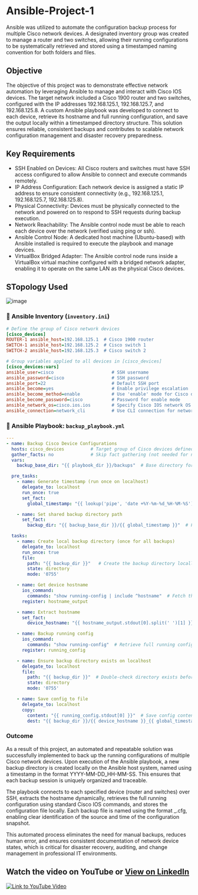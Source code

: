 # Ansible-Project-1
Ansible was utilized to automate the configuration backup process for multiple Cisco network devices. A designated inventory group was created to manage a router and two switches, allowing their running configurations to be systematically retrieved and stored using a timestamped naming convention for both folders and files.

## Objective
The objective of this project was to demonstrate effective network automation by leveraging Ansible to manage and interact with Cisco IOS devices. The target network included a Cisco 1900 router and two switches, configured with the IP addresses 192.168.125.1, 192.168.125.7, and 192.168.125.8. A custom Ansible playbook was developed to connect to each device, retrieve its hostname and full running configuration, and save the output locally within a timestamped directory structure. This solution ensures reliable, consistent backups and contributes to scalable network configuration management and disaster recovery preparedness.

## Key Requirements
- SSH Enabled on Devices: All Cisco routers and switches must have SSH access configured to allow Ansible to connect and execute commands remotely.
- IP Address Configuration: Each network device is assigned a static IP address to ensure consistent connectivity (e.g., 192.168.125.1, 192.168.125.7, 192.168.125.8).
- Physical Connectivity: Devices must be physically connected to the network and powered on to respond to SSH requests during backup execution.
- Network Reachability: The Ansible control node must be able to reach each device over the network (verified using ping or ssh).
- Ansible Control Node: A dedicated host machine (Ubuntu-based) with Ansible installed is required to execute the playbook and manage devices.
- VirtualBox Bridged Adapter: The Ansible control node runs inside a VirtualBox virtual machine configured with a bridged network adapter, enabling it to operate on the same LAN as the physical Cisco devices.

## STopology Used 
![image](https://github.com/user-attachments/assets/e1ce99a0-7690-40f4-9481-58f246aadbed)

### 📁 Ansible Inventory (`inventory.ini`)

```ini
# Define the group of Cisco network devices
[cisco_devices]
ROUTER-1 ansible_host=192.168.125.1  # Cisco 1900 router
SWITCH-1 ansible_host=192.168.125.2  # Cisco switch 1
SWITCH-2 ansible_host=192.168.125.3  # Cisco switch 2

# Group variables applied to all devices in [cisco_devices]
[cisco_devices:vars]
ansible_user=cisco                      # SSH username
ansible_password=cisco                  # SSH password
ansible_port=22                         # Default SSH port
ansible_become=yes                      # Enable privilege escalation
ansible_become_method=enable            # Use 'enable' mode for Cisco devices
ansible_become_password=cisco           # Password for enable mode
ansible_network_os=cisco.ios.ios        # Specify Cisco IOS network OS plugin
ansible_connection=network_cli          # Use CLI connection for network devices
```

### 📄 Ansible Playbook: `backup_playbook.yml`

```yaml
---
- name: Backup Cisco Device Configurations
  hosts: cisco_devices          # Target group of Cisco devices defined in the inventory
  gather_facts: no              # Skip fact gathering (not needed for network devices)
  vars:
    backup_base_dir: "{{ playbook_dir }}/backups"  # Base directory for storing backups

  pre_tasks:
    - name: Generate timestamp (run once on localhost)
      delegate_to: localhost
      run_once: true
      set_fact:
        global_timestamp: "{{ lookup('pipe', 'date +%Y-%m-%d_%H-%M-%S') }}"  # Get current date/time

    - name: Set shared backup directory path
      set_fact:
        backup_dir: "{{ backup_base_dir }}/{{ global_timestamp }}"  # Full backup directory path with timestamp

  tasks:
    - name: Create local backup directory (once for all backups)
      delegate_to: localhost
      run_once: true
      file:
        path: "{{ backup_dir }}"   # Create the backup directory locally
        state: directory
        mode: '0755'

    - name: Get device hostname
      ios_command:
        commands: "show running-config | include ^hostname"  # Fetch the hostname from running config
      register: hostname_output

    - name: Extract hostname
      set_fact:
        device_hostname: "{{ hostname_output.stdout[0].split(' ')[1] }}"  # Parse hostname from command output

    - name: Backup running config
      ios_command:
        commands: "show running-config"  # Retrieve full running configuration
      register: running_config

    - name: Ensure backup directory exists on localhost
      delegate_to: localhost
      file:
        path: "{{ backup_dir }}"  # Double-check directory exists before saving files
        state: directory
        mode: '0755'

    - name: Save config to file
      delegate_to: localhost
      copy:
        content: "{{ running_config.stdout[0] }}"  # Save config content to file
        dest: "{{ backup_dir }}/{{ device_hostname }}_{{ global_timestamp }}.cfg"  # Filename includes hostname and timestamp
```
### Outcome
As a result of this project, an automated and repeatable solution was successfully implemented to back up the running configurations of multiple Cisco network devices. Upon execution of the Ansible playbook, a new backup directory is created locally on the Ansible host system, named using a timestamp in the format YYYY-MM-DD_HH-MM-SS. This ensures that each backup session is uniquely organized and traceable.

The playbook connects to each specified device (router and switches) over SSH, extracts the hostname dynamically, retrieves the full running configuration using standard Cisco IOS commands, and stores the configuration file locally. Each backup file is named using the format <hostname>_<timestamp>.cfg, enabling clear identification of the source and time of the configuration snapshot.

This automated process eliminates the need for manual backups, reduces human error, and ensures consistent documentation of network device states, which is critical for disaster recovery, auditing, and change management in professional IT environments.

## Watch the video on YouTube or [View on LinkedIn](https://www.linkedin.com/posts/kenneth-nweke-4a9456185_networkautomation-ansible-cisco-activity-7223960575465168896-3jzL?utm_source=share&utm_medium=member_desktop)
[![Link to YouTube Video](https://img.youtube.com/vi/q0DuZ_mXMuQ/0.jpg)](https://youtu.be/q0DuZ_mXMuQ)

